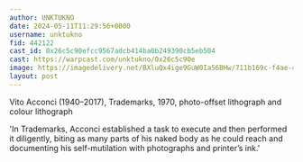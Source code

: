 ```yaml
---
author: UNKTUKNO
date: 2024-05-11T11:29:56+0000
username: unktukno
fid: 442122
cast_id: 0x26c5c90efcc9567adcb414ba0b249390cb5eb504
cast: https://warpcast.com/unktukno/0x26c5c90e
image: https://imagedelivery.net/BXluQx4ige9GuW0Ia56BHw/711b169c-f4ae-4d27-dbba-32b36dfb4700/original
layout: post
---
```

Vito Acconci (1940–2017), Trademarks, 1970, photo-offset lithograph and colour lithograph  
  
'In Trademarks, Acconci established a task to execute and then performed it diligently, biting as many parts of his naked body as he could reach and documenting his self-mutilation with photographs and printer’s ink.'  

<img src='https://imagedelivery.net/BXluQx4ige9GuW0Ia56BHw/711b169c-f4ae-4d27-dbba-32b36dfb4700/original' alt='' referrerpolicy='no-referrer'/>